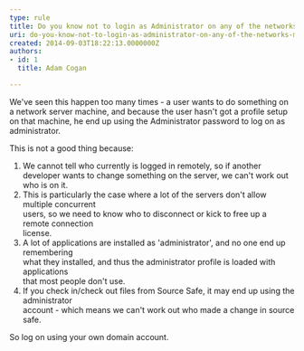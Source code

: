 ```yaml
---
type: rule
title: Do you know not to login as Administrator on any of the networks machines?
uri: do-you-know-not-to-login-as-administrator-on-any-of-the-networks-machines
created: 2014-09-03T18:22:13.0000000Z
authors:
- id: 1
  title: Adam Cogan

---
```


We've seen this happen too many times - a user wants to do something on a network server machine, and because the user hasn't got a profile setup on that machine, he end up using the Administrator password to log on as administrator.
 
This is not a good thing because:

1. We cannot tell who currently is logged in remotely, so if another developer wants to change something on the server, we can't work out who is on it.
2. This is particularly the case where a lot of the servers don't allow multiple concurrent<br>                        users, so we need to know who to disconnect or kick to free up a remote connection<br>                        license.
3. A lot of applications are installed as 'administrator', and no one end up remembering<br>                        what they installed, and thus the administrator profile is loaded with applications<br>                        that most people don't use.
4. If you check in/check out files from Source Safe, it may end up using the administrator<br>                        account - which means we can't work out who made a change in source safe.


So log on using your own domain account.
